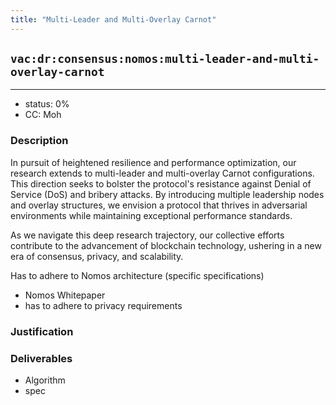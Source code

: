 ```yaml
---
title: "Multi-Leader and Multi-Overlay Carnot"
---
```

## `vac:dr:consensus:nomos:multi-leader-and-multi-overlay-carnot`
---

- status: 0%
- CC: Moh

### Description

In pursuit of heightened resilience and performance optimization, our research extends to multi-leader and multi-overlay Carnot configurations.
This direction seeks to bolster the protocol's resistance against Denial of Service (DoS) and bribery attacks.
By introducing multiple leadership nodes and overlay structures, we envision a protocol that thrives in adversarial environments while maintaining exceptional performance standards.

As we navigate this deep research trajectory, our collective efforts contribute to the advancement of blockchain technology, ushering in a new era of consensus, privacy, and scalability.

Has to adhere to Nomos architecture (specific specifications)

* Nomos Whitepaper
* has to adhere to privacy requirements

### Justification


### Deliverables

* Algorithm
* spec

